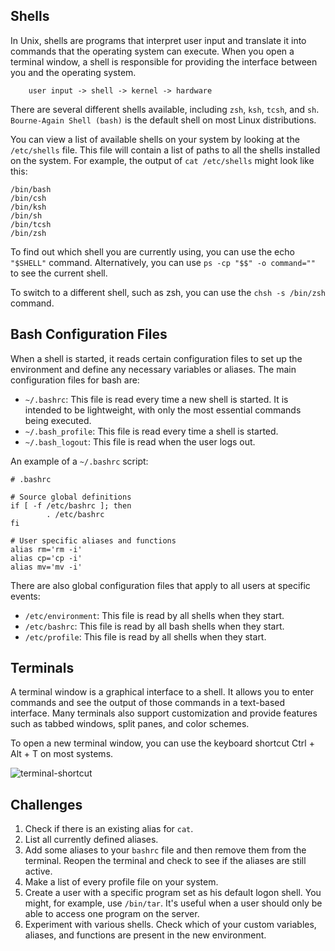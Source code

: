 ## Shells

In Unix, shells are programs that interpret user input and translate it into commands that the operating system can execute. When you open a terminal window, a shell is responsible for providing the interface between you and the operating system.

        user input -> shell -> kernel -> hardware

There are several different shells available, including `zsh`, `ksh`, `tcsh`, and `sh`. `Bourne-Again Shell (bash)` is the default shell on most Linux distributions.

You can view a list of available shells on your system by looking at the `/etc/shells` file. This file will contain a list of paths to all the shells installed on the system. For example, the output of `cat /etc/shells` might look like this:

```
/bin/bash
/bin/csh
/bin/ksh
/bin/sh
/bin/tcsh
/bin/zsh
```

To find out which shell you are currently using, you can use the echo `"$SHELL"` command. Alternatively, you can use `ps -cp "$$" -o command=""` to see the current shell.

To switch to a different shell, such as zsh, you can use the `chsh -s /bin/zsh` command.

## Bash Configuration Files

When a shell is started, it reads certain configuration files to set up the environment and define any necessary variables or aliases. The main configuration files for bash are:

* `~/.bashrc`: This file is read every time a new shell is started. It is intended to be lightweight, with only the most essential commands being executed.
* `~/.bash_profile`: This file is read every time a shell is started.
* `~/.bash_logout`: This file is read when the user logs out.

An example of a `~/.bashrc` script:

```
# .bashrc

# Source global definitions
if [ -f /etc/bashrc ]; then
        . /etc/bashrc
fi

# User specific aliases and functions
alias rm='rm -i'
alias cp='cp -i'
alias mv='mv -i'
```

There are also global configuration files that apply to all users at specific events:

* `/etc/environment`: This file is read by all shells when they start.
* `/etc/bashrc`: This file is read by all bash shells when they start.
* `/etc/profile`: This file is read by all shells when they start.

## Terminals

A terminal window is a graphical interface to a shell. It allows you to enter commands and see the output of those commands in a text-based interface. Many terminals also support customization and provide features such as tabbed windows, split panes, and color schemes.

To open a new terminal window, you can use the keyboard shortcut Ctrl + Alt + T on most systems.

![terminal-shortcut](https://user-images.githubusercontent.com/37275728/190137189-f1abc2d9-fa15-43d8-8c27-ef11dde67db9.png)

## Challenges

1. Check if there is an existing alias for `cat`.
1. List all currently defined aliases.
1. Add some aliases to your `bashrc` file and then remove them from the terminal. Reopen the terminal and check to see if the aliases are still active.
1. Make a list of every profile file on your system.
1. Create a user with a specific program set as his default logon shell. You might, for example, use `/bin/tar`. It's useful when a user should only be able to access one program on the server. 
1. Experiment with various shells. Check which of your custom variables, aliases, and functions are present in the new environment. 

